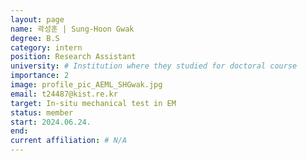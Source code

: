 ```yaml
---
layout: page
name: 곽성훈 | Sung-Hoon Gwak
degree: B.S
category: intern
position: Research Assistant
university: # Institution where they studied for doctoral course
importance: 2
image: profile_pic_AEML_SHGwak.jpg
email: t24487@kist.re.kr
target: In-situ mechanical test in EM
status: member
start: 2024.06.24.
end:
current affiliation: # N/A 
---
```

